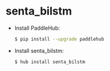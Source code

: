 # senta_bilstm
* Install PaddleHub: 

    ```bash
    $ pip install --upgrade paddlehub
    ```

* Install senta_bilstm: 

    ```bash
    $ hub install senta_bilstm
    ```
